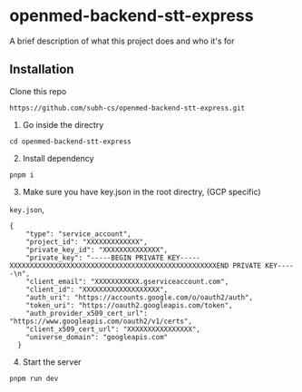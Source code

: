 # openmed-backend-stt-express
A brief description of what this project does and who it's for


## Installation

Clone this repo
```
https://github.com/subh-cs/openmed-backend-stt-express.git
```
1. Go inside the directry
```
cd openmed-backend-stt-express
```
2. Install dependency
```
pnpm i
```
3. Make sure you have key.json in the root directry, (GCP specific)

`key.json`, 
```
{
    "type": "service_account",
    "project_id": "XXXXXXXXXXXXX",
    "private_key_id": "XXXXXXXXXXXXXX",
    "private_key": "-----BEGIN PRIVATE KEY-----XXXXXXXXXXXXXXXXXXXXXXXXXXXXXXXXXXXXXXXXXXXXXXXXXXXEND PRIVATE KEY-----\n",
    "client_email": "XXXXXXXXXXX.gserviceaccount.com",
    "client_id": "XXXXXXXXXXXXXXXXXXX",
    "auth_uri": "https://accounts.google.com/o/oauth2/auth",
    "token_uri": "https://oauth2.googleapis.com/token",
    "auth_provider_x509_cert_url": "https://www.googleapis.com/oauth2/v1/certs",
    "client_x509_cert_url": "XXXXXXXXXXXXXXXX",
    "universe_domain": "googleapis.com"
  }
  ```
4. Start the server
```
pnpm run dev
```

    
